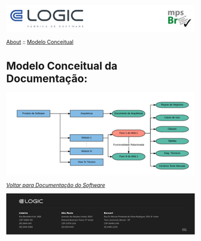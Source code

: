 ![Cabecalho](../../ReadMe-Anexos/Cabecalho.png)

[About](../About.md) :: [Modelo Conceitual](Modelo-Conceitual.md)

#  Modelo Conceitual da Documentação:

![](Modelo-Conceitual/Modelo-Conceitual-Completo.png)

_[Voltar para Documentação do Software](../../ReadMe.md)_


![Rodape](../../ReadMe-Anexos/Rodape.png)
